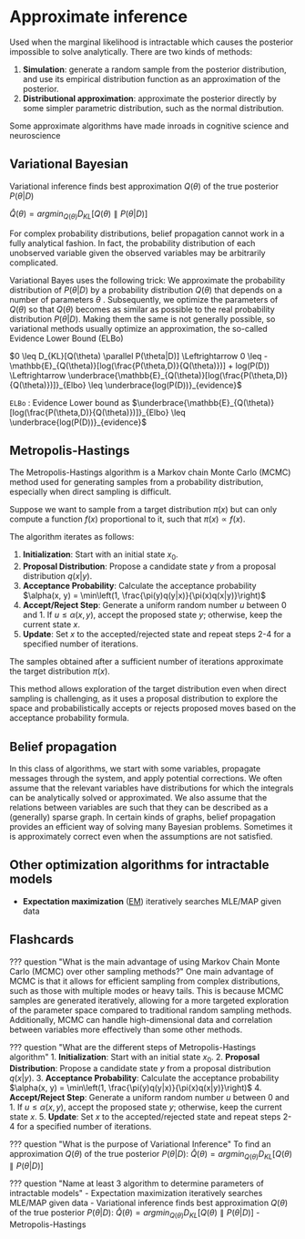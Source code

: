 # Approximate inference
Used when the marginal likelihood is intractable which causes the posterior impossible to solve analytically. There are two kinds of methods:

1. **Simulation**: generate a random sample from the posterior distribution, and use its empirical distribution function as an approximation of the posterior.
2. **Distributional approximation**: approximate the posterior directly by some simpler parametric distribution, such as the normal distribution.

Some approximate algorithms have made inroads in cognitive science and neuroscience

## Variational Bayesian
Variational inference finds best approximation $Q(\theta)$ of the true posterior $P(\theta|D)$

$\hat{Q}(\theta)=argmin_{Q(\theta)}D_{KL}[Q(\theta) \parallel P(\theta|D)]$

For complex probability distributions, belief propagation cannot work in a fully analytical fashion. In fact, the probability distribution of each unobserved variable given the observed variables may be arbitrarily complicated.

Variational Bayes uses the following trick: We approximate the probability distribution of $P(\theta|D)$ by a probability distribution $Q(\theta)$ that depends on a number of parameters $\theta$ . Subsequently, we optimize the parameters of $Q(\theta)$ so that $Q(\theta)$ becomes as similar as possible to the real probability distribution $P(\theta|D)$. Making them the same is not generally possible, so variational methods usually optimize an approximation, the so-called Evidence Lower Bound (ELBo)

$0 \leq D_{KL}[Q(\theta) \parallel P(\theta|D)] \Leftrightarrow 0 \leq - \mathbb{E}_{Q(\theta)}[log(\frac{P(\theta,D)}{Q(\theta)})] + log(P(D)) \Leftrightarrow \underbrace{\mathbb{E}_{Q(\theta)}[log(\frac{P(\theta,D)}{Q(\theta)})]}_{Elbo} \leq \underbrace{log(P(D))}_{evidence}$

`ELBo`
: Evidence Lower bound as $\underbrace{\mathbb{E}_{Q(\theta)}[log(\frac{P(\theta,D)}{Q(\theta)})]}_{Elbo} \leq \underbrace{log(P(D))}_{evidence}$

## Metropolis-Hastings
The Metropolis-Hastings algorithm is a Markov chain Monte Carlo (MCMC) method used for generating samples from a probability distribution, especially when direct sampling is difficult.

Suppose we want to sample from a target distribution $\pi(x)$ but can only compute a function $f(x)$ proportional to it, such that $\pi(x) \propto f(x)$.

The algorithm iterates as follows:

1. **Initialization**: Start with an initial state $x_0$.
2. **Proposal Distribution**: Propose a candidate state $y$ from a proposal distribution $q(x|y)$.
3. **Acceptance Probability**: Calculate the acceptance probability $\alpha(x, y) = \min\left(1, \frac{\pi(y)q(y|x)}{\pi(x)q(x|y)}\right)$
4. **Accept/Reject Step**: Generate a uniform random number $u$ between 0 and 1. If $u \leq \alpha(x, y)$, accept the proposed state $y$; otherwise, keep the current state $x$.
5. **Update**: Set $x$ to the accepted/rejected state and repeat steps 2-4 for a specified number of iterations.

The samples obtained after a sufficient number of iterations approximate the target distribution $\pi(x)$.

This method allows exploration of the target distribution even when direct sampling is challenging, as it uses a proposal distribution to explore the space and probabilistically accepts or rejects proposed moves based on the acceptance probability formula.

## Belief propagation
In this class of algorithms, we start with some variables, propagate messages through the system, and apply potential corrections. We often assume that the relevant variables have distributions for which the integrals can be analytically solved or approximated. We also assume that the relations between variables are such that they can be described as a (generally) sparse graph. In certain kinds of graphs, belief propagation provides an efficient way of solving many Bayesian problems. Sometimes it is approximately correct even when the assumptions are not satisfied.

## Other optimization algorithms for intractable models

- **Expectation maximization** ([EM](https://stats.stackexchange.com/a/524802)) iteratively searches MLE/MAP given data

## Flashcards

??? question "What is the main advantage of using Markov Chain Monte Carlo (MCMC) over other sampling methods?"
    One main advantage of MCMC is that it allows for efficient sampling from complex distributions, such as those with multiple modes or heavy tails. This is because MCMC samples are generated iteratively, allowing for a more targeted exploration of the parameter space compared to traditional random sampling methods. Additionally, MCMC can handle high-dimensional data and correlation between variables more effectively than some other methods.

??? question "What are the different steps of Metropolis-Hastings algorithm"
    1. **Initialization**: Start with an initial state $x_0$.
    2. **Proposal Distribution**: Propose a candidate state $y$ from a proposal distribution $q(x|y)$.
    3. **Acceptance Probability**: Calculate the acceptance probability $\alpha(x, y) = \min\left(1, \frac{\pi(y)q(y|x)}{\pi(x)q(x|y)}\right)$
    4. **Accept/Reject Step**: Generate a uniform random number $u$ between 0 and 1. If $u \leq \alpha(x, y)$, accept the proposed state $y$; otherwise, keep the current state $x$.
    5. **Update**: Set $x$ to the accepted/rejected state and repeat steps 2-4 for a specified number of iterations.

??? question "What is the purpose of Variational Inference"
    To find an approximation $Q(\theta)$ of the true posterior $P(\theta|D)$:
    $\hat{Q}(\theta)=argmin_{Q(\theta)}D_{KL}[Q(\theta) \parallel P(\theta|D)]$

??? question "Name at least 3 algorithm to determine parameters of intractable models"
    - Expectation maximization iteratively searches MLE/MAP given data
    - Variational inference  finds best
    approximation
    $Q(\theta)$ of the true posterior $P(\theta|D)$: $\hat{Q}(\theta)=argmin_{Q(\theta)}D_{KL}[Q(\theta) \parallel P(\theta|D)]$
    - Metropolis-Hastings

